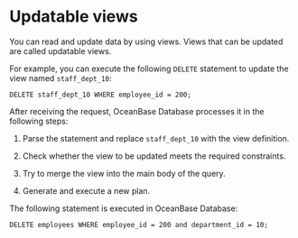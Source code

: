 # Updatable views

You can read and update data by using views. Views that can be updated are called updatable views.

For example, you can execute the following `DELETE` statement to update the view named `staff_dept_10`:

```plsql
DELETE staff_dept_10 WHERE employee_id = 200;
```

After receiving the request, OceanBase Database processes it in the following steps:

1. Parse the statement and replace `staff_dept_10` with the view definition.

2. Check whether the view to be updated meets the required constraints.

3. Try to merge the view into the main body of the query.

4. Generate and execute a new plan.

The following statement is executed in OceanBase Database:

```plsql
DELETE employees WHERE employee_id = 200 and department_id = 10;
```


